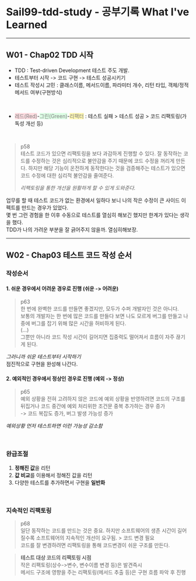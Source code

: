 # Sail99-tdd-study - 공부기록 What I've Learned

---

## W01 - Chap02 TDD 시작

- TDD : Test-driven Development 테스트 주도 개발.
- 테스트부터 시작 -> 코드 구현 -> 테스트 성공시키기
- 테스트 작성시 고민 : 클래스이름, 메서드이름, 파라미터 개수, 리턴 타입, 객체/정적메서드 여부(구현방식)

<br/>

- <span style='background-color:#ffdce0;color:#808080'>레드(Red)</span>-<span style='background-color:#dcffe4;color:#808080;'>그린(Green)</span>-<span style='background-color:#fff5b1;color:#808080'>리팩터</span> : 테스트 실패 > 테스트 성공 > 코드 리팩토링(가독성 개선 등)

<br/>

> p58  
> 테스트 코드가 있으면 리팩토링을 보다 과감하게 진행할 수 있다. 잘 동작하는 코드를 수정하는 것은 심리적으로 불안감을 주기 때문에 코드 수정을 꺼리게 만든다. 하지만 해당 기능이 온전하게 동작한다는 것을 검증해주는 테스트가 있으면 코드 수정에 대한 심리적 불안감을 줄여준다.
> 
> _리팩토링을 통한 개선을 원활하게 할 수 있게 도와준다._

  
업무를 할 때 테스트 코드가 없는 환경에서 일하다 보니 나의 작은 수정이 큰 사이드 이펙트를 만드는 경우가 있었다.  
몇 번 그런 경험을 한 이후 수동으로 테스트를 열심히 해보긴 했지만 한계가 있다는 생각을 했다.  
TDD가 나의 가려운 부분을 잘 긁어주지 않을까. 열심히해보장.


---

## W02 - Chap03 테스트 코드 작성 순서

### 작성순서
#### 1. 쉬운 경우에서 어려운 경우로 진행 (쉬운 -> 어려운)
> p63  
> 한 번에 완벽한 코드를 만들면 좋겠지만, 모두가 수퍼 개발자인 것은 아니다.  
> 보통의 개발자는 한 번에 많은 코드를 만들다 보면 나도 모르게 버그를 만들고 나중에 버그를 잡기 위해 많은 시간을 허비하게 된다.  
> (...)  
> 그뿐만 아니라 코드 작성 시간이 길어지면 집중력도 떨어져서 흐름이 자주 끊기게 된다.  

*그러니까 쉬운 테스트부터 시작하기*  
점진적으로 구현을 완성해 나간다.

#### 2. 예외적인 경우에서 정상인 경우로 진행 (예외 -> 정상)
> p65  
> 예외 상황을 전혀 고려하지 않은 코드에 예외 상황을 반영하려면 코드의 구조를 뒤집거나 코드 중간에 예외 처리위한 조건문 중복 추가하는 경우 증가  
> -> 코드 복잡도 증가, 버그 발생 가능성 증가  

*예외상황 먼저 테스트하면 이런 가능성 감소함* 

<br/>

### 완급조절
1. **정해진 값**을 리턴
2. **값 비교**를 이용해서 정해진 값을 리턴
3. 다양한 테스트를 추가하면서 구현을 **일반화**

<br/>

### 지속적인 리팩토링
> p68  
> 일단 동작하는 코드를 만드는 것은 중요. 하지만 소프트웨어의 생존 시간이 길어질수록 소프트웨어의 지속적인 개선이 요구됨. > 코드 변경 필요  
> 코드를 잘 변경하려면 리팩토링을 통해 코드변경이 쉬운 구조를 만든다.

> **테스트 대상 코드의 리팩토링 시점**  
> 작은 리팩토링(상수->변수, 변수이름 변경 등)은 발견즉시  
> 메서드 구조에 영향을 주는 리팩토링(메서드 추출 등)은 구현 흐름 파악 후 진행
